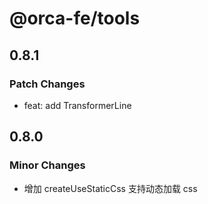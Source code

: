 # @orca-fe/tools

## 0.8.1

### Patch Changes

- feat: add TransformerLine

## 0.8.0

### Minor Changes

- 增加 createUseStaticCss 支持动态加载 css
